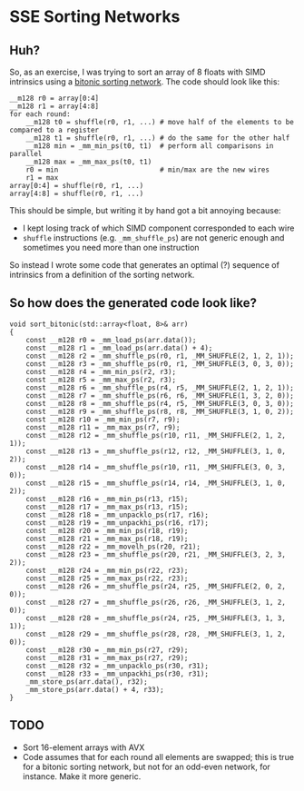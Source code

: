 # SSE Sorting Networks

## Huh?

So, as an exercise, I was trying to sort an array of 8 floats with SIMD intrinsics
using a [bitonic sorting network](https://en.wikipedia.org/wiki/Bitonic_sorter). The code should look like this:

```
__m128 r0 = array[0:4]
__m128 r1 = array[4:8]
for each round:
    __m128 t0 = shuffle(r0, r1, ...) # move half of the elements to be compared to a register
    __m128 t1 = shuffle(r0, r1, ...) # do the same for the other half
    __m128 min = _mm_min_ps(t0, t1)  # perform all comparisons in parallel
    __m128 max = _mm_max_ps(t0, t1)
    r0 = min                         # min/max are the new wires
    r1 = max
array[0:4] = shuffle(r0, r1, ...)
array[4:8] = shuffle(r0, r1, ...)
```

This should be simple, but writing it by hand got a bit annoying because:

* I kept losing track of which SIMD component corresponded to each wire
* `shuffle` instructions  (e.g. `_mm_shuffle_ps`) are not generic enough and sometimes you need more than one instruction

So instead I wrote some code that generates an optimal (?) sequence of intrinsics from a definition of the sorting network.

## So how does the generated code look like?

```
void sort_bitonic(std::array<float, 8>& arr)
{
    const __m128 r0 = _mm_load_ps(arr.data());
    const __m128 r1 = _mm_load_ps(arr.data() + 4);
    const __m128 r2 = _mm_shuffle_ps(r0, r1, _MM_SHUFFLE(2, 1, 2, 1));
    const __m128 r3 = _mm_shuffle_ps(r0, r1, _MM_SHUFFLE(3, 0, 3, 0));
    const __m128 r4 = _mm_min_ps(r2, r3);
    const __m128 r5 = _mm_max_ps(r2, r3);
    const __m128 r6 = _mm_shuffle_ps(r4, r5, _MM_SHUFFLE(2, 1, 2, 1));
    const __m128 r7 = _mm_shuffle_ps(r6, r6, _MM_SHUFFLE(1, 3, 2, 0));
    const __m128 r8 = _mm_shuffle_ps(r4, r5, _MM_SHUFFLE(3, 0, 3, 0));
    const __m128 r9 = _mm_shuffle_ps(r8, r8, _MM_SHUFFLE(3, 1, 0, 2));
    const __m128 r10 = _mm_min_ps(r7, r9);
    const __m128 r11 = _mm_max_ps(r7, r9);
    const __m128 r12 = _mm_shuffle_ps(r10, r11, _MM_SHUFFLE(2, 1, 2, 1));
    const __m128 r13 = _mm_shuffle_ps(r12, r12, _MM_SHUFFLE(3, 1, 0, 2));
    const __m128 r14 = _mm_shuffle_ps(r10, r11, _MM_SHUFFLE(3, 0, 3, 0));
    const __m128 r15 = _mm_shuffle_ps(r14, r14, _MM_SHUFFLE(3, 1, 0, 2));
    const __m128 r16 = _mm_min_ps(r13, r15);
    const __m128 r17 = _mm_max_ps(r13, r15);
    const __m128 r18 = _mm_unpacklo_ps(r17, r16);
    const __m128 r19 = _mm_unpackhi_ps(r16, r17);
    const __m128 r20 = _mm_min_ps(r18, r19);
    const __m128 r21 = _mm_max_ps(r18, r19);
    const __m128 r22 = _mm_movelh_ps(r20, r21);
    const __m128 r23 = _mm_shuffle_ps(r20, r21, _MM_SHUFFLE(3, 2, 3, 2));
    const __m128 r24 = _mm_min_ps(r22, r23);
    const __m128 r25 = _mm_max_ps(r22, r23);
    const __m128 r26 = _mm_shuffle_ps(r24, r25, _MM_SHUFFLE(2, 0, 2, 0));
    const __m128 r27 = _mm_shuffle_ps(r26, r26, _MM_SHUFFLE(3, 1, 2, 0));
    const __m128 r28 = _mm_shuffle_ps(r24, r25, _MM_SHUFFLE(3, 1, 3, 1));
    const __m128 r29 = _mm_shuffle_ps(r28, r28, _MM_SHUFFLE(3, 1, 2, 0));
    const __m128 r30 = _mm_min_ps(r27, r29);
    const __m128 r31 = _mm_max_ps(r27, r29);
    const __m128 r32 = _mm_unpacklo_ps(r30, r31);
    const __m128 r33 = _mm_unpackhi_ps(r30, r31);
    _mm_store_ps(arr.data(), r32);
    _mm_store_ps(arr.data() + 4, r33);
}
```

## TODO

* Sort 16-element arrays with AVX
* Code assumes that for each round all elements are swapped; this is true for a bitonic sorting network, but not for an odd-even network, for instance. Make it more generic.
